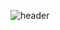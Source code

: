 <!--
**Brizzardis/Brizzardis** is a ✨ _special_ ✨ repository because its `README.md` (this file) appears on your GitHub profile.

Here are some ideas to get you started:

- 🔭 I’m currently working on ...
- 🌱 I’m currently learning ...
- 👯 I’m looking to collaborate on ...
- 🤔 I’m looking for help with ...
- 💬 Ask me about ...
- 📫 How to reach me: ...
- 😄 Pronouns: ...
- ⚡ Fun fact: ... 1,2,3,4,6
-->
![header](https://capsule-render.vercel.app/api?type=waving&color=gradient&customColorList=9&height=250&text=Welcome%20to%20my%20GitHub%20profile!&fontSize=50&fontColor=#000000&section=header&animation=fadeIn)
